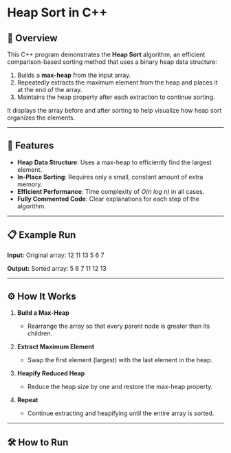 # Heap Sort in C++

## 📌 Overview

This C++ program demonstrates the **Heap Sort** algorithm, an efficient comparison-based sorting method that uses a binary heap data structure:

1. Builds a **max-heap** from the input array.
2. Repeatedly extracts the maximum element from the heap and places it at the end of the array.
3. Maintains the heap property after each extraction to continue sorting.

It displays the array before and after sorting to help visualize how heap sort organizes the elements.

---

## 🔧 Features

- **Heap Data Structure**: Uses a max-heap to efficiently find the largest element.
- **In-Place Sorting**: Requires only a small, constant amount of extra memory.
- **Efficient Performance**: Time complexity of _O(n log n)_ in all cases.
- **Fully Commented Code**: Clear explanations for each step of the algorithm.

---

## 📋 Example Run

**Input:**
Original array:
12 11 13 5 6 7

**Output:**
Sorted array:
5 6 7 11 12 13

---

## ⚙ How It Works

1. **Build a Max-Heap**

   - Rearrange the array so that every parent node is greater than its children.

2. **Extract Maximum Element**

   - Swap the first element (largest) with the last element in the heap.

3. **Heapify Reduced Heap**

   - Reduce the heap size by one and restore the max-heap property.

4. **Repeat**

   - Continue extracting and heapifying until the entire array is sorted.

---

## 🛠 How to Run
